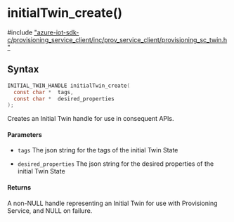 # initialTwin_create()

\#include ["azure-iot-sdk-c/provisioning_service_client/inc/prov_service_client/provisioning_sc_twin.h"](../iot-c-ref-provisioning-sc-twin-h.md)  

## Syntax

```C
INITIAL_TWIN_HANDLE initialTwin_create(
  const char *	tags,
  const char *	desired_properties
);

```

Creates an Initial Twin handle for use in consequent APIs.

#### Parameters
* `tags` The json string for the tags of the initial Twin State 

* `desired_properties` The json string for the desired properties of the initial Twin State

#### Returns
A non-NULL handle representing an Initial Twin for use with Provisioning Service, and NULL on failure.

